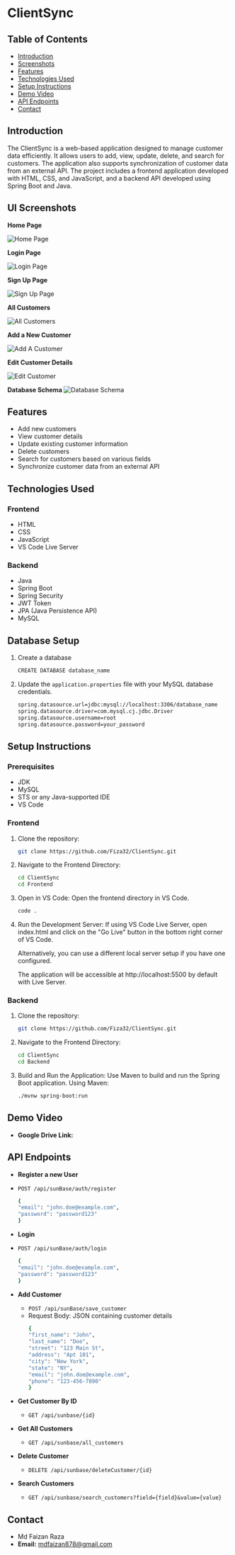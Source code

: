 # ClientSync

## Table of Contents
- [Introduction](#introduction)
- [Screenshots](#ui-screenshots)
- [Features](#features)
- [Technologies Used](#technologies-used)
- [Setup Instructions](#setup-instructions)
- [Demo Video](#demo-video)
- [API Endpoints](#api-endpoints)
- [Contact](#contact)

## Introduction
The ClientSync is a web-based application designed to manage customer data efficiently. It allows users to add, view, update, delete, and search for customers. The application also supports synchronization of customer data from an external API. The project includes a frontend application developed with HTML, CSS, and JavaScript, and a backend API developed using Spring Boot and Java.

## UI Screenshots
**Home Page**

![Home Page](Images/Home_Page.png)

**Login Page**

![Login Page](Images/Login_Page.png)

**Sign Up Page**

![Sign Up Page](Images/Sign_Up_Page.png)

**All Customers**

![All Customers](Images/All_Customers.png)

**Add a New Customer**

![Add A Customer](Images/Add_New_Customer.png)

**Edit Customer Details**

![Edit Customer](Images/Edit_Customer_Details.png)

**Database Schema**
![Database Schema](Images/database.png)


## Features
- Add new customers
- View customer details
- Update existing customer information
- Delete customers
- Search for customers based on various fields
- Synchronize customer data from an external API

## Technologies Used
### Frontend
- HTML
- CSS
- JavaScript
- VS Code Live Server

### Backend
- Java
- Spring Boot
- Spring Security
- JWT Token
- JPA (Java Persistence API)
- MySQL

## Database Setup
1. Create a database
   ```sh
   CREATE DATABASE database_name
   ```
3. Update the `application.properties` file with your MySQL database credentials.
    ```sh
    spring.datasource.url=jdbc:mysql://localhost:3306/database_name
    spring.datasource.driver=com.mysql.cj.jdbc.Driver
    spring.datasource.username=root
    spring.datasource.password=your_password
    ```
## Setup Instructions
### Prerequisites
- JDK
- MySQL
- STS or any Java-supported IDE
- VS Code

### Frontend
1. Clone the repository:
    ```sh
    git clone https://github.com/Fiza32/ClientSync.git
    ```
2. Navigate to the Frontend Directory:
    ```sh
    cd ClientSync
    cd Frontend
    ```
3. Open in VS Code:
   Open the frontend directory in VS Code.
    ```sh
    code .
    ```
4. Run the Development Server:
   If using VS Code Live Server, open index.html and click on the "Go Live" button in the bottom right corner of VS Code.

    Alternatively, you can use a different local server setup if you have one configured.

    The application will be accessible at http://localhost:5500 by default with Live Server.

### Backend
1. Clone the repository:
    ```sh
    git clone https://github.com/Fiza32/ClientSync.git
    ```
2. Navigate to the Frontend Directory:
    ```sh
    cd ClientSync
    cd Backend
    ```
3. Build and Run the Application:
   Use Maven to build and run the Spring Boot application.
   Using Maven:
    ```sh
    ./mvnw spring-boot:run
    ```

## Demo Video
- **Google Drive Link:** 

## API Endpoints
- **Register a new User**
- `POST /api/sunBase/auth/register`
  ```sh
  {
  "email": "john.doe@example.com",
  "password": "password123"
  }
  ```
- **Login**
- `POST /api/sunBase/auth/login`
  ```sh
  {
  "email": "john.doe@example.com",
  "password": "password123"
  }
  ```

- **Add Customer**
  - `POST /api/sunBase/save_customer`
  - Request Body: JSON containing customer details
    ```sh
    {
    "first_name": "John",
    "last_name": "Doe",
    "street": "123 Main St",
    "address": "Apt 101",
    "city": "New York",
    "state": "NY",
    "email": "john.doe@example.com",
    "phone": "123-456-7890"
    }
    ```

- **Get Customer By ID**
  - `GET /api/sunbase/{id}`

- **Get All Customers**
  - `GET /api/sunbase/all_customers`

- **Delete Customer**
  - `DELETE /api/sunbase/deleteCustomer/{id}`

- **Search Customers**
  - `GET /api/sunbase/search_customers?field={field}&value={value}`

## Contact
- Md Faizan Raza
- **Email:** mdfaizan878@gmail.com
